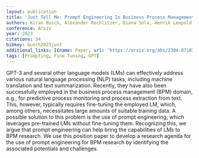 ```yaml
---
layout: publication
title: 'Just Tell Me: Prompt Engineering In Business Process Management'
authors: Kiran Busch, Alexander Rochlitzer, Diana Sola, Henrik Leopold
conference: Arxiv
year: 2023
citations: 34
bibkey: busch2023just
additional_links: [{name: Paper, url: 'https://arxiv.org/abs/2304.07183'}]
tags: [Prompting, Fine-Tuning, GPT]
---
```

GPT-3 and several other language models (LMs) can effectively address various
natural language processing (NLP) tasks, including machine translation and text
summarization. Recently, they have also been successfully employed in the
business process management (BPM) domain, e.g., for predictive process
monitoring and process extraction from text. This, however, typically requires
fine-tuning the employed LM, which, among others, necessitates large amounts of
suitable training data. A possible solution to this problem is the use of
prompt engineering, which leverages pre-trained LMs without fine-tuning them.
Recognizing this, we argue that prompt engineering can help bring the
capabilities of LMs to BPM research. We use this position paper to develop a
research agenda for the use of prompt engineering for BPM research by
identifying the associated potentials and challenges.